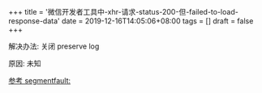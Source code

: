 +++
title = '微信开发者工具中-xhr-请求-status-200-但-failed-to-load-response-data'
date = 2019-12-16T14:05:06+08:00
tags = []
draft = false
+++

解决办法: 
关闭 preserve log 

原因: 未知

[参考 segmentfault:](https://segmentfault.com/q/1010000014583273) 
